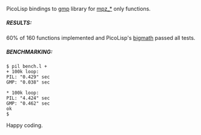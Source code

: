 PicoLisp bindings to [gmp](https://gmplib.org/) library for
[mpz_*](https://gmplib.org/manual/Integer-Functions) only functions.

##### RESULTS:
60% of 160 functions implemented and PicoLisp's
[bigmath](https://git.envs.net/mpech/pil21/src/branch/master/src/big.l)
passed all tests.

##### BENCHMARKING:
```
$ pil bench.l +
+ 100k loop:
PIL: "0.429" sec
GMP: "0.038" sec

* 100k loop:
PIL: "4.424" sec
GMP: "0.462" sec
ok
$
```
Happy coding.

